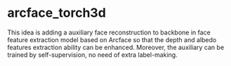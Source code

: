 # arcface_torch3d
This idea is adding a auxiliary face reconstruction to backbone in face feature extraction model based on Arcface so that the depth and albedo features extraction ability can be enhanced.  Moreover, the auxiliary can be trained by self-supervision, no need of extra label-making.
